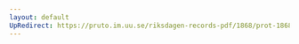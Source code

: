 ```yaml
---
layout: default
UpRedirect: https://pruto.im.uu.se/riksdagen-records-pdf/1868/prot-1868--fk--404/prot-1868--fk--404_022.pdf
---
```

